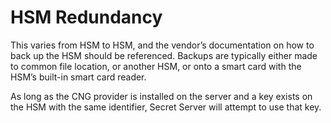 [title]: # (HSM Redundancy)
[tags]: # (redundancy)
[priority]: # (13)
# HSM Redundancy

This varies from HSM to HSM, and the vendor’s documentation on how to back up the HSM should be
referenced. Backups are typically either made to common file location, or another HSM, or onto a smart card
with the HSM’s built-in smart card reader.

As long as the CNG provider is installed on the server and a key exists on the HSM with the same
identifier, Secret Server will attempt to use that key.
